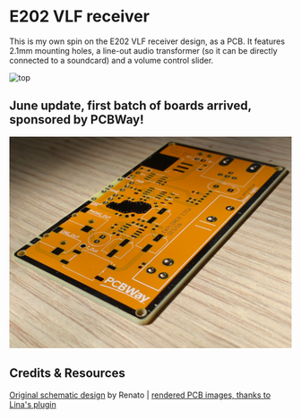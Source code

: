 # E202 VLF receiver
This is my own spin on the E202 VLF receiver design, as a PCB.
It features 2.1mm mounting holes, a line-out audio transformer (so it can be directly connected to a soundcard) and a volume control slider.  

![top](https://ambraglow.github.io/VLF-receiver/top.png)

## June update, first batch of boards arrived, sponsored by PCBWay!  
 
![top](https://github.com/ambraglow/VLF-receiver/blob/main/board-images/DSC_1126.jpg)

## Credits & Resources
[Original schematic design](http://www.vlf.it/romero2/explorer-e202.html) by Renato | [rendered PCB images, thanks to Lina's plugin](https://github.com/linalinn/kicad-render)
